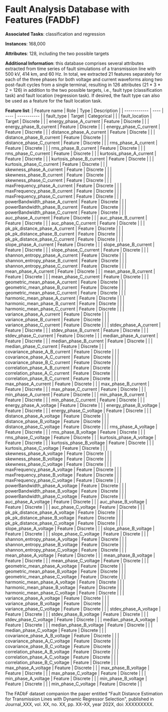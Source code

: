 # Fault Analysis Database with Features (FADbF)

**Associated Tasks**: classification and regression

**Instances**: 168,000

**Attributes**: 128, including the two possible targets

**Additional Information**: this database comprises several attributes extracted from time series of fault simulations of a transmission line with 500 kV, 414 km, and 60 Hz. In total, we extracted 21 features separately for each of the three phases for both voltage and current waveforms along two post-fault cycles from a single terminal, resulting in 126 attributes (21 * 3 * 2 = 126) in addition to the two possible targets, i.e., fault type (classification task) and fault location (regression task). If desired, the fault type can also be used as a feature for the fault location task.

**Feature list**:
|  Feature name  |  Role |  Type  |  Description  |
|  ------------  |  ---- |  ----  |  -----------  |
|  fault_type  | Target  |  Categorical  |  |
|  fault_location  | Target  |  Discrete  |  |
|  energy_phase_A_current  | Feature  |  Discrete  |  |
|  energy_phase_B_current  | Feature  |  Discrete  |  |
|  energy_phase_C_current  | Feature  |  Discrete  |  |
|  distance_phase_A_current  | Feature  |  Discrete  |  |
|  distance_phase_B_current  | Feature  |  Discrete  |  |
|  distance_phase_C_current  | Feature  |  Discrete  |  |
|  rms_phase_A_current  | Feature  |  Discrete  |  |
|  rms_phase_B_current  | Feature  |  Discrete  |  |
|  rms_phase_C_current  | Feature  |  Discrete  |  |
|  kurtosis_phase_A_current  | Feature  |  Discrete  |  |
|  kurtosis_phase_B_current  | Feature  |  Discrete  |  |
|  kurtosis_phase_C_current  | Feature  |  Discrete  |  |
|  skewness_phase_A_current  | Feature  |  Discrete  |  |
|  skewness_phase_B_current  | Feature  |  Discrete  |  |
|  skewness_phase_C_current  | Feature  |  Discrete  |  |
|  maxFrequency_phase_A_current  | Feature  |  Discrete  |  |
|  maxFrequency_phase_B_current  | Feature  |  Discrete  |  |
|  maxFrequency_phase_C_current  | Feature  |  Discrete  |  |
|  powerBandwidth_phase_A_current  | Feature  |  Discrete  |  |
|  powerBandwidth_phase_B_current  | Feature  |  Discrete  |  |
|  powerBandwidth_phase_C_current  | Feature  |  Discrete  |  |
|  auc_phase_A_current  | Feature  |  Discrete  |  |
|  auc_phase_B_current  | Feature  |  Discrete  |  |
|  auc_phase_C_current  | Feature  |  Discrete  |  |
|  pk_pk_distance_phase_A_current  | Feature  |  Discrete  |  |
|  pk_pk_distance_phase_B_current  | Feature  |  Discrete  |  |
|  pk_pk_distance_phase_C_current  | Feature  |  Discrete  |  |
|  slope_phase_A_current  | Feature  |  Discrete  |  |
|  slope_phase_B_current  | Feature  |  Discrete  |  |
|  slope_phase_C_current  | Feature  |  Discrete  |  |
|  shannon_entropy_phase_A_current  | Feature  |  Discrete  |  |
|  shannon_entropy_phase_B_current  | Feature  |  Discrete  |  |
|  shannon_entropy_phase_C_current  | Feature  |  Discrete  |  |
|  mean_phase_A_current  | Feature  |  Discrete  |  |
|  mean_phase_B_current  | Feature  |  Discrete  |  |
|  mean_phase_C_current  | Feature  |  Discrete  |  |
|  geometric_mean_phase_A_current  | Feature  |  Discrete  |  |
|  geometric_mean_phase_B_current  | Feature  |  Discrete  |  |
|  geometric_mean_phase_C_current  | Feature  |  Discrete  |  |
|  harmonic_mean_phase_A_current  | Feature  |  Discrete  |  |
|  harmonic_mean_phase_B_current  | Feature  |  Discrete  |  |
|  harmonic_mean_phase_C_current  | Feature  |  Discrete  |  |
|  variance_phase_A_current  | Feature  |  Discrete  |  |
|  variance_phase_B_current  | Feature  |  Discrete  |  |
|  variance_phase_C_current  | Feature  |  Discrete  |  |
|  stdev_phase_A_current  | Feature  |  Discrete  |  |
|  stdev_phase_B_current  | Feature  |  Discrete  |  |
|  stdev_phase_C_current  | Feature  |  Discrete  |  |
|  median_phase_A_current  | Feature  |  Discrete  |  |
|  median_phase_B_current  | Feature  |  Discrete  |  |
|  median_phase_C_current  | Feature  |  Discrete  |  |
|  covariance_phase_A_B_current  | Feature  |  Discrete  |  |
|  covariance_phase_A_C_current  | Feature  |  Discrete  |  |
|  covariance_phase_B_C_current  | Feature  |  Discrete  |  |
|  correlation_phase_A_B_current  | Feature  |  Discrete  |  |
|  correlation_phase_A_C_current  | Feature  |  Discrete  |  |
|  correlation_phase_B_C_current  | Feature  |  Discrete  |  |
|  max_phase_A_current  | Feature  |  Discrete  |  |
|  max_phase_B_current  | Feature  |  Discrete  |  |
|  max_phase_C_current  | Feature  |  Discrete  |  |
|  min_phase_A_current  | Feature  |  Discrete  |  |
|  min_phase_B_current  | Feature  |  Discrete  |  |
|  min_phase_C_current  | Feature  |  Discrete  |  |
|  energy_phase_A_voltage  | Feature  |  Discrete  |  |
|  energy_phase_B_voltage  | Feature  |  Discrete  |  |
|  energy_phase_C_voltage  | Feature  |  Discrete  |  |
|  distance_phase_A_voltage  | Feature  |  Discrete  |  |
|  distance_phase_B_voltage  | Feature  |  Discrete  |  |
|  distance_phase_C_voltage  | Feature  |  Discrete  |  |
|  rms_phase_A_voltage  | Feature  |  Discrete  |  |
|  rms_phase_B_voltage  | Feature  |  Discrete  |  |
|  rms_phase_C_voltage  | Feature  |  Discrete  |  |
|  kurtosis_phase_A_voltage  | Feature  |  Discrete  |  |
|  kurtosis_phase_B_voltage  | Feature  |  Discrete  |  |
|  kurtosis_phase_C_voltage  | Feature  |  Discrete  |  |
|  skewness_phase_A_voltage  | Feature  |  Discrete  |  |
|  skewness_phase_B_voltage  | Feature  |  Discrete  |  |
|  skewness_phase_C_voltage  | Feature  |  Discrete  |  |
|  maxFrequency_phase_A_voltage  | Feature  |  Discrete  |  |
|  maxFrequency_phase_B_voltage  | Feature  |  Discrete  |  |
|  maxFrequency_phase_C_voltage  | Feature  |  Discrete  |  |
|  powerBandwidth_phase_A_voltage  | Feature  |  Discrete  |  |
|  powerBandwidth_phase_B_voltage  | Feature  |  Discrete  |  |
|  powerBandwidth_phase_C_voltage  | Feature  |  Discrete  |  |
|  auc_phase_A_voltage  | Feature  |  Discrete  |  |
|  auc_phase_B_voltage  | Feature  |  Discrete  |  |
|  auc_phase_C_voltage  | Feature  |  Discrete  |  |
|  pk_pk_distance_phase_A_voltage  | Feature  |  Discrete  |  |
|  pk_pk_distance_phase_B_voltage  | Feature  |  Discrete  |  |
|  pk_pk_distance_phase_C_voltage  | Feature  |  Discrete  |  |
|  slope_phase_A_voltage  | Feature  |  Discrete  |  |
|  slope_phase_B_voltage  | Feature  |  Discrete  |  |
|  slope_phase_C_voltage  | Feature  |  Discrete  |  |
|  shannon_entropy_phase_A_voltage  | Feature  |  Discrete  |  |
|  shannon_entropy_phase_B_voltage  | Feature  |  Discrete  |  |
|  shannon_entropy_phase_C_voltage  | Feature  |  Discrete  |  |
|  mean_phase_A_voltage  | Feature  |  Discrete  |  |
|  mean_phase_B_voltage  | Feature  |  Discrete  |  |
|  mean_phase_C_voltage  | Feature  |  Discrete  |  |
|  geometric_mean_phase_A_voltage  | Feature  |  Discrete  |  |
|  geometric_mean_phase_B_voltage  | Feature  |  Discrete  |  |
|  geometric_mean_phase_C_voltage  | Feature  |  Discrete  |  |
|  harmonic_mean_phase_A_voltage  | Feature  |  Discrete  |  |
|  harmonic_mean_phase_B_voltage  | Feature  |  Discrete  |  |
|  harmonic_mean_phase_C_voltage  | Feature  |  Discrete  |  |
|  variance_phase_A_voltage  | Feature  |  Discrete  |  |
|  variance_phase_B_voltage  | Feature  |  Discrete  |  |
|  variance_phase_C_voltage  | Feature  |  Discrete  |  |
|  stdev_phase_A_voltage  | Feature  |  Discrete  |  |
|  stdev_phase_B_voltage  | Feature  |  Discrete  |  |
|  stdev_phase_C_voltage  | Feature  |  Discrete  |  |
|  median_phase_A_voltage  | Feature  |  Discrete  |  |
|  median_phase_B_voltage  | Feature  |  Discrete  |  |
|  median_phase_C_voltage  | Feature  |  Discrete  |  |
|  covariance_phase_A_B_voltage  | Feature  |  Discrete  |  |
|  covariance_phase_A_C_voltage  | Feature  |  Discrete  |  |
|  covariance_phase_B_C_voltage  | Feature  |  Discrete  |  |
|  correlation_phase_A_B_voltage  | Feature  |  Discrete  |  |
|  correlation_phase_A_C_voltage  | Feature  |  Discrete  |  |
|  correlation_phase_B_C_voltage  | Feature  |  Discrete  |  |
|  max_phase_A_voltage  | Feature  |  Discrete  |  |
|  max_phase_B_voltage  | Feature  |  Discrete  |  |
|  max_phase_C_voltage  | Feature  |  Discrete  |  |
|  min_phase_A_voltage  | Feature  |  Discrete  |  |
|  min_phase_B_voltage  | Feature  |  Discrete  |  |
|  min_phase_C_voltage  | Feature  |  Discrete  |  |

The FADbF dataset companion the paper entitled "Fault Distance Estimation for Transmission Lines with Dynamic Regressor Selection", published in Journal_XXX, vol. XX, no. XX, pp. XX–XX, year 202X, doi: XXXXXXXXX.
